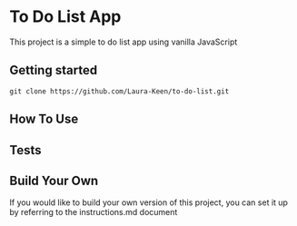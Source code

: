 # To Do List App 

This project is a simple to do list app using vanilla JavaScript

## Getting started

`git clone https://github.com/Laura-Keen/to-do-list.git`

## How To Use

## Tests

## Build Your Own

If you would like to build your own version of this project, you can set it up by referring to the instructions.md document